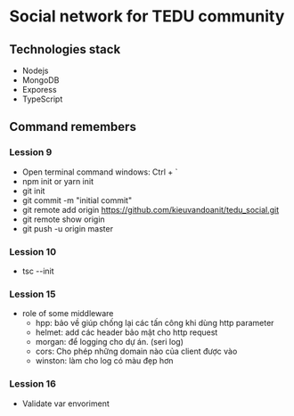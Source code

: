 # Social network for TEDU community


## Technologies stack
- Nodejs
- MongoDB
- Exporess
- TypeScript
## Command remembers
### Lession 9
- Open terminal command windows: Ctrl + `
- npm init or yarn init
- git init
- git commit -m "initial commit"
- git remote add origin https://github.com/kieuvandoanit/tedu_social.git
- git remote show origin
- git push -u origin master
### Lession 10
- tsc --init 
### Lession 15
- role of some middleware
    - hpp: bảo về giúp chống lại các tấn công khi dùng http parameter
    - helmet: add các header bảo mật cho http request
    - morgan: để logging cho dự án. (seri log)
    - cors: Cho phép những domain nào của client được vào
    - winston: làm cho log có màu đẹp hơn
### Lession 16
- Validate var envoriment
